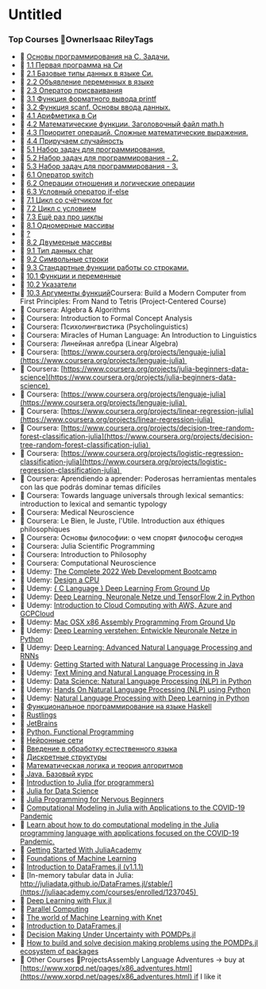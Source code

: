 # Untitled


### Top Courses 🌱OwnerIsaac RileyTags


* 🌰 [Основы программирования на C. Задачи.](https://stepik.org/course/3078) 
* 🌰 [1.1 Первая программа на Си](https://stepik.org/lesson/13977?unit=30906)
* 🌰 [2.1 Базовые типы данных в языке Си.](https://stepik.org/lesson/34299?unit=30901)
* 🌰 [2.2 Объявление переменных в языке](https://stepik.org/lesson/36170?unit=30900)
* 🌰 [2.3 Оператор присваивания](https://stepik.org/lesson/38673?unit=30902)
* 🌰 [3.1 Функция форматного вывода printf](https://stepik.org/lesson/40164?unit=30907) 
* 🌰 [3.2 Функция scanf. Основы ввода данных.](https://stepik.org/lesson/40318?unit=30908) 
* 🌰 [4.1 Арифметика в Си](https://stepik.org/lesson/40857?unit=30903) 
* 🌰 [4.2 Математические функции. Заголовочный файл math.h](https://stepik.org/lesson/41090?unit=30904) 
* 🌰 [4.3 Приоритет операций. Сложные математические выражения.](https://stepik.org/lesson/41457?unit=30905) 
* 🌰 [4.4 Приручаем случайность](https://stepik.org/lesson/53161?unit=31258) 
* 🌰 [5.1 Набор задач для программирования.](https://stepik.org/lesson/53872?unit=32085) 
* 🌰 [5.2 Набор задач для программирования - 2.](https://stepik.org/lesson/54437?unit=32490) 
* 🌰 [5.3 Набор задач для программирования - 3.](https://stepik.org/lesson/54462?unit=32612) 
* 🌰 [6.1 Оператор switch](https://stepik.org/lesson/54840?unit=34364) 
* 🌰 [6.2 Операции отношения и логические операции](https://stepik.org/lesson/57210?unit=35061) 
* 🌰 [6.3 Условный оператор if-else](https://stepik.org/lesson/57425?unit=35201) 
* 🌰 [7.1 Цикл со счётчиком for](https://stepik.org/lesson/57650?unit=35411) 
* 🌰 [7.2 Цикл с условием](https://stepik.org/lesson/64123?unit=41087) 
* 🌰 [7.3 Ещё раз про циклы](https://stepik.org/lesson/64311?unit=41389) 
* 🌰 [8.1 Одномерные массивы](https://stepik.org/lesson/64560?unit=41410) 
* 🌰 [?](https://stepik.org/lesson/64657?unit=41549) 
* 🌰 [8.2 Двумерные массивы](https://stepik.org/lesson/64657?unit=41549) 
* 🌰 [9.1 Тип данных char](https://stepik.org/lesson/64750?unit=41555) 
* 🌰 [9.2 Символьные строки](https://stepik.org/lesson/64969?unit=41758) 
* 🌰 [9.3 Стандартные функции работы со строками.](https://stepik.org/lesson/65084?unit=41875) 
* 🌰 [10.1 Функции и переменные](https://stepik.org/lesson/65094?unit=41881) 
* 🌰 [10.2 Указатели](https://stepik.org/lesson/65151?unit=42121) 
* 🌰 [10.3 Аргументы функций](https://stepik.org/lesson/65373?unit=42143)Coursera: Build a Modern Computer from First Principles: From Nand to Tetris (Project-Centered Course) 
* 🌰 Coursera: Algebra & Algorithms
* 🌰 Coursera: Introduction to Formal Concept Analysis
* 🌰 Coursera: Психолингвистика (Psycholinguistics) 
* 🌰 Coursera: Miracles of Human Language: An Introduction to Linguistics
* 🌰 Coursera: Линейная алгебра (Linear Algebra) 
* 🌰 Coursera: [https://www.coursera.org/projects/lenguaje-julia](https://www.coursera.org/projects/lenguaje-julia) 
* 🌰 Coursera: [https://www.coursera.org/projects/julia-beginners-data-science](https://www.coursera.org/projects/julia-beginners-data-science) 
* 🌰 Coursera: [https://www.coursera.org/projects/lenguaje-julia](https://www.coursera.org/projects/lenguaje-julia) 
* 🌰 Coursera: [https://www.coursera.org/projects/linear-regression-julia](https://www.coursera.org/projects/linear-regression-julia) 
* 🌰 Coursera: [https://www.coursera.org/projects/decision-tree-random-forest-classification-julia](https://www.coursera.org/projects/decision-tree-random-forest-classification-julia) 
* 🌰 Coursera: [https://www.coursera.org/projects/logistic-regression-classification-julia](https://www.coursera.org/projects/logistic-regression-classification-julia) 
* 🌰 Coursera: Aprendiendo a aprender: Poderosas herramientas mentales con las que podrás dominar temas difíciles
* 🌰 Coursera: Towards language universals through lexical semantics: introduction to lexical and semantic typology
* 🌰 Coursera: Medical Neuroscience
* 🌰 Coursera: Le Bien, le Juste, l'Utile. Introduction aux éthiques philosophiques
* 🌰 Coursera: Основы философии: о чем спорят философы сегодня
* 🌰 Coursera: Julia Scientific Programming
* 🌰 Coursera: Introduction to Philosophy
* 🌰 Coursera: Computational Neuroscience
* 🌰 Udemy: [The Complete 2022 Web Development Bootcamp](https://www.udemy.com/course-dashboard-redirect/?course_id=1565838) 
* 🌰 Udemy: [Design a CPU](https://www.udemy.com/course/design-a-cpu/learn)
* 🌰 Udemy: [{ C Language } Deep Learning From Ground Up](https://www.udemy.com/course/c-language-deep-learning-from-ground-uptm/learn/)
* 🌰 Udemy: [Deep Learning, Neuronale Netze und TensorFlow 2 in Python](https://www.udemy.com/course-dashboard-redirect/?course_id=1404090) 
* 🌰 Udemy: [Introduction to Cloud Computing with AWS, Azure and GCPCloud](https://www.udemy.com/course-dashboard-redirect/?course_id=2414030) 
* 🌰 Udemy: [Mac OSX x86 Assembly Programming From Ground Up](https://www.udemy.com/course-dashboard-redirect/?course_id=3218011) 
* 🌰 Udemy: [Deep Learning verstehen: Entwickle Neuronale Netze in Python](https://www.udemy.com/course-dashboard-redirect/?course_id=1528850) 
* 🌰 Udemy: [Deep Learning: Advanced Natural Language Processing and RNNs](https://www.udemy.com/course-dashboard-redirect/?course_id=1647976) 
* 🌰 Udemy: [Getting Started with Natural Language Processing in Java](https://www.udemy.com/course-dashboard-redirect/?course_id=1341904) 
* 🌰 Udemy: [Text Mining and Natural Language Processing in R](https://www.udemy.com/course-dashboard-redirect/?course_id=1470544) 
* 🌰 Udemy: [Data Science: Natural Language Processing (NLP) in Python](https://www.udemy.com/course-dashboard-redirect/?course_id=753140) 
* 🌰 Udemy: [Hands On Natural Language Processing (NLP) using Python](https://www.udemy.com/course-dashboard-redirect/?course_id=1644806) 
* 🌰 Udemy: [Natural Language Processing with Deep Learning in Python](https://www.udemy.com/course-dashboard-redirect/?course_id=918390) 
* 🌰 [Функциональное программирование на языке Haskell](https://stepik.org/course/75) 
* 🌰 [Rustlings](https://stepik.org/course/59778) 
* 🌰 [JetBrains](https://stepik.org/users/17813950) 
* 🌰 [Python. Functional Programming](https://stepik.org/course/2057) 
* 🌰 [Нейронные сети](https://stepik.org/course/401) 
* 🌰 [Введение в обработку естественного языка](https://stepik.org/course/1233) 
* 🌰 [Дискретные структуры](https://stepik.org/course/83) 
* 🌰 [Математическая логика и теория алгоритмов](https://stepik.org/course/48679) 
* 🌰[ Java. Базовый курс](https://stepik.org/course/187) 
* 🌰 [Introduction to Julia (for programmers)](https://juliaacademy.com/courses/enrolled/375479) 
* 🌰 [Julia for Data Science](https://juliaacademy.com/courses/enrolled/937702) 
* 🌰 [Julia Programming for Nervous Beginners](https://juliaacademy.com/courses/enrolled/1363996) 
* 🌰 [Computational Modeling in Julia with Applications to the COVID-19 Pandemic](https://juliaacademy.com/courses/enrolled/942996) 
* 🌰 [Learn about how to do computational modeling in the Julia programming language with applications focused on the COVID-19 Pandemic.](https://juliaacademy.com/courses/enrolled/942996) 
* 🌰 [Getting Started With JuliaAcademy](https://juliaacademy.com/courses/enrolled/689459) 
* 🌰 [Foundations of Machine Learning](https://juliaacademy.com/courses/enrolled/392870) 
* 🌰 [Introduction to DataFrames.jl (v1.1.1)](https://juliaacademy.com/courses/enrolled/1237045) 
* 🌰 [In-memory tabular data in Julia: http://juliadata.github.io/DataFrames.jl/stable/](https://juliaacademy.com/courses/enrolled/1237045) 
* 🌰 [Deep Learning with Flux.jl](https://juliaacademy.com/courses/enrolled/526449) 
* 🌰 [Parallel Computing](https://juliaacademy.com/courses/enrolled/552107) 
* 🌰 [The world of Machine Learning with Knet](https://juliaacademy.com/courses/enrolled/512903) 
* 🌰 [Introduction to DataFrames.jl](https://juliaacademy.com/courses/enrolled/913049) 
* 🌰 [Decision Making Under Uncertainty with POMDPs.jl](https://juliaacademy.com/courses/enrolled/1505381) 
* 🌰 [How to build and solve decision making problems using the POMDPs.jl ecosystem of packages](https://juliaacademy.com/courses/enrolled/1505381) 
* 🌰 Other Courses 🌱ProjectsAssembly Language Adventures → buy at [https://www.xorpd.net/pages/x86_adventures.html](https://www.xorpd.net/pages/x86_adventures.html) if I like it
